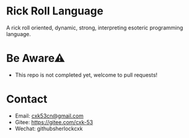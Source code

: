 # Rick Roll Language
A rick roll oriented, dynamic, strong, interpreting esoteric programming language.
# Be Aware⚠
- This repo is not completed yet, welcome to pull requests!

# Contact
- Email: cxk53cn@gmail.com
- Gitee: https://gitee.com/cxk-53
- Wechat: githubsherlockcxk
